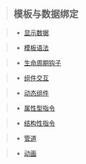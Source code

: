 > ## __模板与数据绑定__

> * [显示数据]()

> * [模板语法]()

> * [生命周期钩子]()

> * [组件交互]()

> * [动态组件]()

> * [属性型指令]()

> * [结构性指令]()

> * [管道]()

> * [动画]()
